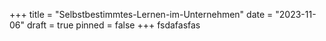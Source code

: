 +++
title = "Selbstbestimmtes-Lernen-im-Unternehmen"
date = "2023-11-06"
draft = true
pinned = false
+++
fsdafasfas
